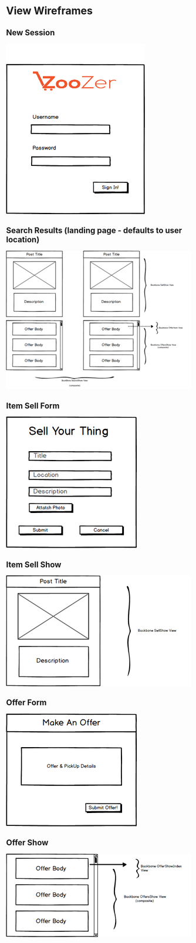 # View Wireframes

## New Session
![new-session]

## Search Results (landing page - defaults to user location)
![search-results]

## Item Sell Form
![item-sell-form]

## Item Sell Show
![item-sell-show]

## Offer Form
![offer-form]

## Offer Show
![offer-show]

[new-session]: ./wireframes/new_session.png
[search-results]: ./wireframes/search_results.png
[item-sell-form]: ./wireframes/item_sell_form.png
[item-sell-show]: ./wireframes/item_sell_show.png
[offer-form]: ./wireframes/offer_form.png
[offer-show]: ./wireframes/offer_show.png
